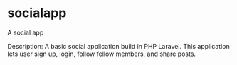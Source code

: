 # socialapp
A social app

Description: 
A basic social application build in PHP Laravel. This application lets user sign up, login, follow fellow members, and share posts. 



